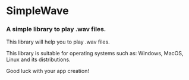 # SimpleWave

### A simple library to play .wav files.

This library will help you to play .wav files.

This library is suitable for operating systems such as: Windows, MacOS, Linux and its distributions.

Good luck with your app creation!
